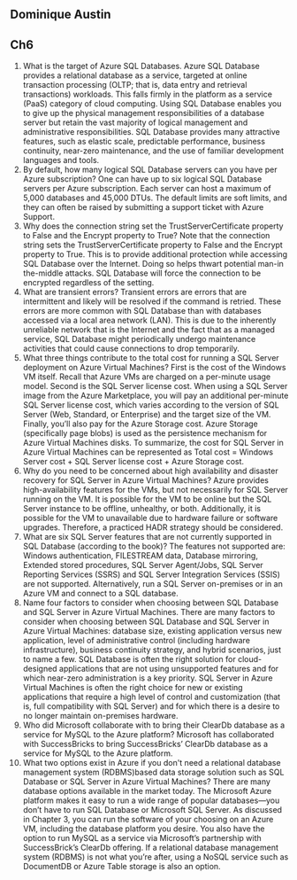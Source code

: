 ## Dominique Austin

## Ch6

1. What is the target of Azure SQL Databases. Azure SQL Database provides a relational database as a service, targeted at online transaction processing (OLTP; that is, data entry and retrieval transactions) workloads. This falls firmly in the platform as a service (PaaS) category of cloud computing. Using SQL Database enables you to give up the physical management responsibilities of a database server but retain the vast majority of logical management and administrative responsibilities. SQL Database provides many attractive features, such as elastic scale, predictable performance, business continuity, near-zero maintenance, and the use of familiar development languages and tools.
2. By default, how many logical SQL Database servers can you have per Azure subscription? One can have up to six logical SQL Database servers per Azure subscription. Each server can host a maximum of 5,000 databases and 45,000 DTUs. The default limits are soft limits, and they can often be raised by submitting a support ticket with Azure Support.
3. Why does the connection string set the TrustServerCertificate property to False and the Encrypt property to True? Note that the connection string sets the TrustServerCertificate property to False and the Encrypt property to True. This is to provide additional protection while accessing SQL Database over the Internet. Doing so helps thwart potential man-in the-middle attacks. SQL Database will force the connection to be encrypted regardless of the setting.
4. What are transient errors? Transient errors are errors that are intermittent and likely will be resolved if the command is retried. These errors are more common with SQL Database than with databases accessed via a local area network (LAN). This is due to the inherently unreliable network that is the Internet and the fact that as a managed service, SQL Database might periodically undergo maintenance activities that could cause connections to drop temporarily.
5. What three things contribute to the total cost for running a SQL Server deployment on Azure Virtual Machines? First is the cost of the Windows VM itself. Recall that Azure VMs are charged on a per-minute usage model. Second is the SQL Server license cost. When using a SQL Server image from the Azure Marketplace, you will pay an additional per-minute SQL Server license cost, which varies according to the version of SQL Server (Web, Standard, or Enterprise) and the target size of the VM. Finally, you’ll also pay for the Azure Storage cost. Azure Storage (specifically page blobs) is used as the persistence mechanism for Azure Virtual Machines disks. To summarize, the cost for SQL Server in Azure Virtual Machines can be represented as Total cost = Windows Server cost + SQL Server license cost + Azure Storage cost.
6. Why do you need to be concerned about high availability and disaster recovery for SQL Server in Azure Virtual Machines? Azure provides high-availability features for the VMs, but not necessarily for SQL Server running on the VM. It is possible for the VM to be online but the SQL Server instance to be offline, unhealthy, or both. Additionally, it is possible for the VM to unavailable due to hardware failure or software upgrades. Therefore, a practiced HADR strategy should be considered.
7. What are six SQL Server features that are not currently supported in SQL Database (according to the book)? The features not supported are: Windows authentication, FILESTREAM data, Database mirroring, Extended stored procedures, SQL Server Agent/Jobs, SQL Server Reporting Services (SSRS) and SQL Server Integration Services (SSIS) are not supported. Alternatively, run a SQL Server on-premises or in an Azure VM and connect to a SQL database.
8. Name four factors to consider when choosing between SQL Database and SQL Server in Azure Virtual Machines. There are many factors to consider when choosing between SQL Database and SQL Server in Azure Virtual Machines: database size, existing application versus new application, level of administrative control (including hardware infrastructure), business continuity strategy, and hybrid scenarios, just to name a few. SQL Database is often the right solution for cloud-designed applications that are not using unsupported features and for which near-zero administration is a key priority. SQL Server in Azure Virtual Machines is often the right choice for new or existing applications that require a high level of control and customization (that is, full compatibility with SQL Server) and for which there is a desire to no longer maintain on-premises hardware.
9. Who did Microsoft collaborate with to bring their ClearDb database as a service for MySQL to the Azure platform? Microsoft has collaborated with SuccessBricks to bring SuccessBricks’ ClearDb database as a service for MySQL to the Azure platform.
10. What two options exist in Azure if you don't need a relational database management system (RDBMS)based data storage solution such as SQL Database or SQL Server in Azure Virtual Machines? There are many database options available in the market today. The Microsoft Azure platform makes it easy to run a wide range of popular databases—you don’t have to run SQL Database or Microsoft SQL Server. As discussed in Chapter 3, you can run the software of your choosing on an Azure VM, including the database platform you desire. You also have the option to run MySQL as a service via Microsoft’s partnership with SuccessBrick’s ClearDb offering. If a relational database management system (RDBMS) is not what you’re after, using a NoSQL service such as DocumentDB or Azure Table storage is also an option.